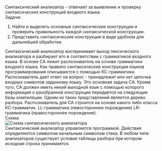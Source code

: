 Синтаксический анализатор - отвечает за выявление и проверку синтаксических конструкций входного языка.  
Задачи:  
1. Найти и выделить основные синтаксические конструкции и проверить правильность каждой синтаксической конструкции.
2. Представить синтаксические конструкции в виде удобном для дальнейшей обработки.
  
Синтаксический анализатор воспринимает выход лексического анализатора и разбирает его в соответствии с грамматикой входного языка. В основе СА лежит распознаватель на основе грамматики входного языка. Как правило синтаксические конструкции языков программирования описываются с помощью КС-грамматики. Распознаватель дает ответ на вопрос - принадлежит или нет цепочка входных символов заданному языку. Это основная задача СА. Кроме того, СА должен иметь некий выходной язык с помощью которого информация о разобранной конструкции передается на следующие базы компиляции. Одним из таких представлений является дерево разбора. Распознаватель для СА строится на основе какого либо класса КС-грамматик. LL-грамматика (левостороннее порождение) LR-грамматика (правостороннее порождение).  
Схема:  
![Схема синтаксического анализатора](09_01.%20Схема%20синтаксического%20анализатора.png)  
Синтаксический анализатор управляется программой. Действия определяются символом начальным символом стека. В любом типе анализаторов существует условия таблицы разбора при котором исходная строка принимается.  
